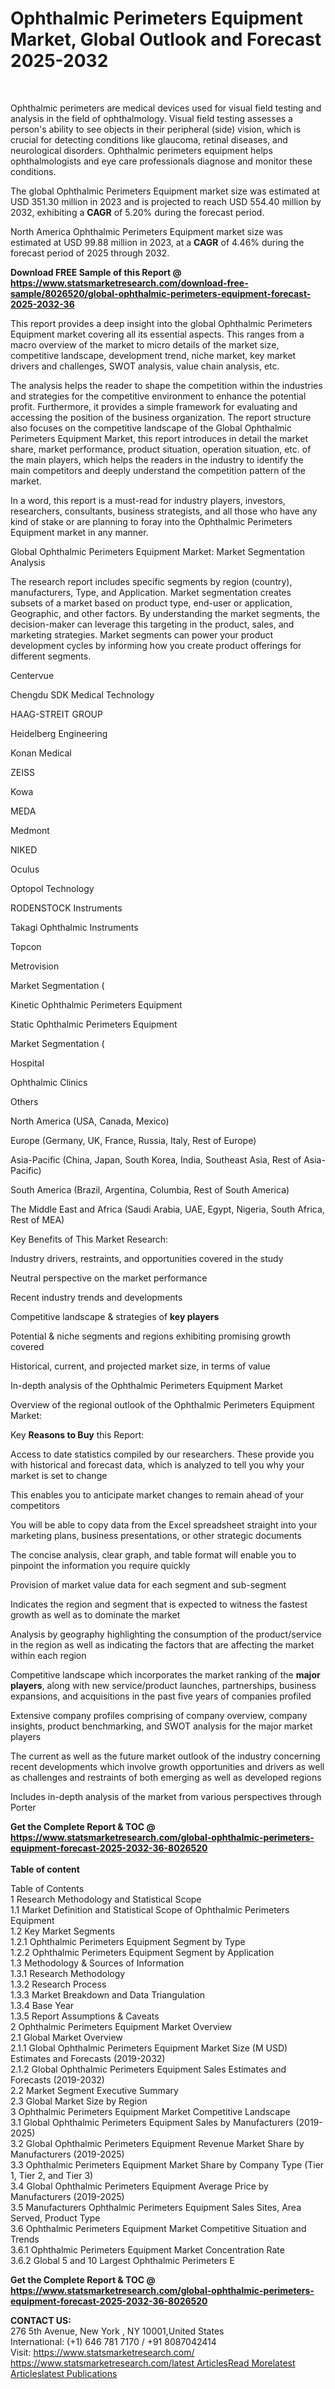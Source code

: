 <h1>Ophthalmic Perimeters Equipment Market, Global Outlook and Forecast 2025-2032</h1><br/><p>Ophthalmic perimeters are medical devices used for visual field testing and analysis in the field of ophthalmology. Visual field testing assesses a person's ability to see objects in their peripheral (side) vision, which is crucial for detecting conditions like glaucoma, retinal diseases, and neurological disorders. Ophthalmic perimeters equipment helps ophthalmologists and eye care professionals diagnose and monitor these conditions.</p><p>The global Ophthalmic Perimeters Equipment market size was estimated at USD 351.30 million in 2023 and is projected to reach USD 554.40 million by 2032, exhibiting a <strong>CAGR</strong> of 5.20% during the forecast period.</p><p>North America Ophthalmic Perimeters Equipment market size was estimated at USD 99.88 million in 2023, at a <strong>CAGR</strong> of 4.46% during the forecast period of 2025 through 2032.</p><p><strong>Download FREE Sample of this Report @ <a href="https://www.statsmarketresearch.com/download-free-sample/8026520/global-ophthalmic-perimeters-equipment-forecast-2025-2032-36">https://www.statsmarketresearch.com/download-free-sample/8026520/global-ophthalmic-perimeters-equipment-forecast-2025-2032-36</a></strong></p><p>This report provides a deep insight into the global Ophthalmic Perimeters Equipment market covering all its essential aspects. This ranges from a macro overview of the market to micro details of the market size, competitive landscape, development trend, niche market, key market drivers and challenges, SWOT analysis, value chain analysis, etc.</p><p>The analysis helps the reader to shape the competition within the industries and strategies for the competitive environment to enhance the potential profit. Furthermore, it provides a simple framework for evaluating and accessing the position of the business organization. The report structure also focuses on the competitive landscape of the Global Ophthalmic Perimeters Equipment Market, this report introduces in detail the market share, market performance, product situation, operation situation, etc. of the main players, which helps the readers in the industry to identify the main competitors and deeply understand the competition pattern of the market.</p><p>In a word, this report is a must-read for industry players, investors, researchers, consultants, business strategists, and all those who have any kind of stake or are planning to foray into the Ophthalmic Perimeters Equipment market in any manner.</p><p>Global Ophthalmic Perimeters Equipment Market: Market Segmentation Analysis</p><p>The research report includes specific segments by region (country), manufacturers, Type, and Application. Market segmentation creates subsets of a market based on product type, end-user or application, Geographic, and other factors. By understanding the market segments, the decision-maker can leverage this targeting in the product, sales, and marketing strategies. Market segments can power your product development cycles by informing how you create product offerings for different segments.</p><p>Centervue</p><p>Chengdu SDK Medical Technology</p><p>HAAG-STREIT GROUP</p><p>Heidelberg Engineering</p><p>Konan Medical</p><p>ZEISS</p><p>Kowa</p><p>MEDA</p><p>Medmont</p><p>NIKED</p><p>Oculus</p><p>Optopol Technology</p><p>RODENSTOCK Instruments</p><p>Takagi Ophthalmic Instruments</p><p>Topcon</p><p>Metrovision</p><p>Market Segmentation (</p><p>Kinetic Ophthalmic Perimeters Equipment</p><p>Static Ophthalmic Perimeters Equipment</p><p>Market Segmentation (</p><p>Hospital</p><p>Ophthalmic Clinics</p><p>Others</p><p>North America (USA, Canada, Mexico)</p><p>Europe (Germany, UK, France, Russia, Italy, Rest of Europe)</p><p>Asia-Pacific (China, Japan, South Korea, India, Southeast Asia, Rest of Asia-Pacific)</p><p>South America (Brazil, Argentina, Columbia, Rest of South America)</p><p>The Middle East and Africa (Saudi Arabia, UAE, Egypt, Nigeria, South Africa, Rest of MEA)</p><p>Key Benefits of This Market Research:</p><p>Industry drivers, restraints, and opportunities covered in the study</p><p>Neutral perspective on the market performance</p><p>Recent industry trends and developments</p><p>Competitive landscape & strategies of <strong>key players</strong></p><p>Potential & niche segments and regions exhibiting promising growth covered</p><p>Historical, current, and projected market size, in terms of value</p><p>In-depth analysis of the Ophthalmic Perimeters Equipment Market</p><p>Overview of the regional outlook of the Ophthalmic Perimeters Equipment Market:</p><p>Key <strong>Reasons to Buy</strong> this Report:</p><p>Access to date statistics compiled by our researchers. These provide you with historical and forecast data, which is analyzed to tell you why your market is set to change</p><p>This enables you to anticipate market changes to remain ahead of your competitors</p><p>You will be able to copy data from the Excel spreadsheet straight into your marketing plans, business presentations, or other strategic documents</p><p>The concise analysis, clear graph, and table format will enable you to pinpoint the information you require quickly</p><p>Provision of market value data for each segment and sub-segment</p><p>Indicates the region and segment that is expected to witness the fastest growth as well as to dominate the market</p><p>Analysis by geography highlighting the consumption of the product/service in the region as well as indicating the factors that are affecting the market within each region</p><p>Competitive landscape which incorporates the market ranking of the <strong>major players</strong>, along with new service/product launches, partnerships, business expansions, and acquisitions in the past five years of companies profiled</p><p>Extensive company profiles comprising of company overview, company insights, product benchmarking, and SWOT analysis for the major market players</p><p>The current as well as the future market outlook of the industry concerning recent developments which involve growth opportunities and drivers as well as challenges and restraints of both emerging as well as developed regions</p><p>Includes in-depth analysis of the market from various perspectives through Porter</p><div><b>Get the Complete Report & TOC @ <a href="https://www.statsmarketresearch.com/global-ophthalmic-perimeters-equipment-forecast-2025-2032-36-8026520">https://www.statsmarketresearch.com/global-ophthalmic-perimeters-equipment-forecast-2025-2032-36-8026520</a></b></div><br><b>Table of content</b><p>Table of Contents<br />1 Research Methodology and Statistical Scope<br />1.1 Market Definition and Statistical Scope of Ophthalmic Perimeters Equipment<br />1.2 Key Market Segments<br />1.2.1 Ophthalmic Perimeters Equipment Segment by Type<br />1.2.2 Ophthalmic Perimeters Equipment Segment by Application<br />1.3 Methodology & Sources of Information<br />1.3.1 Research Methodology<br />1.3.2 Research Process<br />1.3.3 Market Breakdown and Data Triangulation<br />1.3.4 Base Year<br />1.3.5 Report Assumptions & Caveats<br />2 Ophthalmic Perimeters Equipment Market Overview<br />2.1 Global Market Overview<br />2.1.1 Global Ophthalmic Perimeters Equipment Market Size (M USD) Estimates and Forecasts (2019-2032)<br />2.1.2 Global Ophthalmic Perimeters Equipment Sales Estimates and Forecasts (2019-2032)<br />2.2 Market Segment Executive Summary<br />2.3 Global Market Size by Region<br />3 Ophthalmic Perimeters Equipment Market Competitive Landscape<br />3.1 Global Ophthalmic Perimeters Equipment Sales by Manufacturers (2019-2025)<br />3.2 Global Ophthalmic Perimeters Equipment Revenue Market Share by Manufacturers (2019-2025)<br />3.3 Ophthalmic Perimeters Equipment Market Share by Company Type (Tier 1, Tier 2, and Tier 3)<br />3.4 Global Ophthalmic Perimeters Equipment Average Price by Manufacturers (2019-2025)<br />3.5 Manufacturers Ophthalmic Perimeters Equipment Sales Sites, Area Served, Product Type<br />3.6 Ophthalmic Perimeters Equipment Market Competitive Situation and Trends<br />3.6.1 Ophthalmic Perimeters Equipment Market Concentration Rate<br />3.6.2 Global 5 and 10 Largest Ophthalmic Perimeters E<br><div><b>Get the Complete Report & TOC @ <a href="https://www.statsmarketresearch.com/global-ophthalmic-perimeters-equipment-forecast-2025-2032-36-8026520">https://www.statsmarketresearch.com/global-ophthalmic-perimeters-equipment-forecast-2025-2032-36-8026520</a></b></div></p> <b>CONTACT US:</b><br>276 5th Avenue, New York , NY 10001,United States<br>International: (+1) 646 781 7170 / +91 8087042414<br>Visit: <a href="https://www.statsmarketresearch.com/">https://www.statsmarketresearch.com/</a><br><a href="https://gyeongbokgung.com">https://www.statsmarketresearch.com/</a><a href="https://hallyeomaritime.com">latest Articles</a><a href="https://jingwansa.com">Read More</a><a href=https://nguoiviet.jp/">latest Articles</a><a href="https://www.intelmarketresearch.com/">latest Publications</a>
